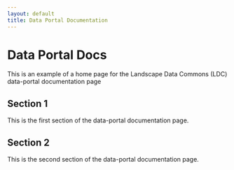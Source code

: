 ```yaml
---
layout: default
title: Data Portal Documentation
---
```


# Data Portal Docs

This is an example of a home page for the Landscape Data Commons (LDC) data-portal documentation page

## Section 1

This is the first section of the data-portal documentation page.

## Section 2

This is the second section of the data-portal documentation page.
